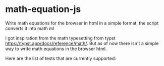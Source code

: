 # math-equation-js

Write math equations for the browser in html in a simple format, the script converts it into math ml

I got inspiration from the math typesetting from typst https://typst.app/docs/reference/math/. But as of now there isn't a simple way to write math equations in the browser html. 

Here are the list of tests that are currently supported:
